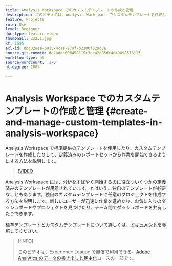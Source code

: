 ```yaml
---
title: Analysis Workspace でのカスタムテンプレートの作成と管理
description: このビデオでは、Analysis Workspace でカスタムテンプレートを作成して、特定のレポートセットから作業を開始できるようにする方法を説明します。
feature: Projects
role: User
level: Beginner
doc-type: feature video
thumbnail: 23231.jpg
kt: 1695
exl-id: 8bd32aea-5015-4cae-979f-b2100f329c8a
source-git-commit: de2adda096458119c3de42e85de4d49898576113
workflow-type: ht
source-wordcount: '170'
ht-degree: 100%

---
```


# Analysis Workspace でのカスタムテンプレートの作成と管理 {#create-and-manage-custom-templates-in-analysis-workspace}

Analysis Workspace で標準提供のテンプレートを使用したり、カスタムテンプレートを作成したりして、定義済みのレポートセットから作業を開始できるようにする方法を説明します。

>[!VIDEO](https://video.tv.adobe.com/v/23231/?quality=12)

Analysis Workspace には、分析をすばやく開始するのに役立ついくつかの定義済みのテンプレートが用意されています。とはいえ、独自のテンプレートが必要なこともあります。独自のカスタムテンプレートに任意のプロジェクトを作成する方法を説明します。新しいユーザーが迅速に作業を進めたり、お気に入りのダッシュボードやプロジェクトを見つけたり、チーム間でダッシュボードを共有したりできます。

標準テンプレートとカスタムテンプレートについて詳しくは、[ドキュメント](https://experienceleague.adobe.com/docs/analytics/analyze/analysis-workspace/build-workspace-project/starter-projects.html?lang=ja)を参照してください。

>[!INFO]
>
> このビデオは、Experience League で無償で利用できる、[Adobe Analytics のデータの書き出しと民主化](https://experienceleague.adobe.com/?recommended=Analytics-A-1-2022.1.democratizing&amp;lang=ja)コースの一部です。
